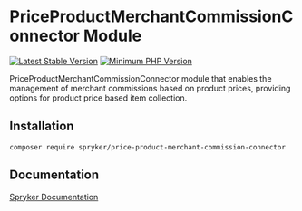 # PriceProductMerchantCommissionConnector Module
[![Latest Stable Version](https://poser.pugx.org/spryker/price-product-merchant-commission-connector/v/stable.svg)](https://packagist.org/packages/spryker/price-product-merchant-commission-connector)
[![Minimum PHP Version](https://img.shields.io/badge/php-%3E%3D%208.3-8892BF.svg)](https://php.net/)

PriceProductMerchantCommissionConnector module that enables the management of merchant commissions based on product prices, providing options for product price based item collection.

## Installation

```
composer require spryker/price-product-merchant-commission-connector
```

## Documentation

[Spryker Documentation](https://docs.spryker.com)
